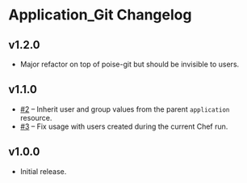 # Application_Git Changelog

## v1.2.0

* Major refactor on top of poise-git but should be invisible to users.

## v1.1.0

* [#2](https://github.com/poise/application_git/issues/2) – Inherit user and group values from the parent `application` resource.
* [#3](https://github.com/poise/application_git/issues/3) – Fix usage with users created during the current Chef run.

## v1.0.0

* Initial release.
